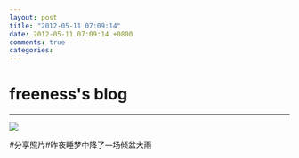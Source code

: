 ```yaml
---
layout: post
title: "2012-05-11 07:09:14"
date: 2012-05-11 07:09:14 +0800
comments: true
categories: 
---
```


# freeness's blog

----------

![](http://okqmqrbgo.bkt.clouddn.com/201205110709141.jpg)

>
\#分享照片\#昨夜睡梦中降了一场倾盆大雨